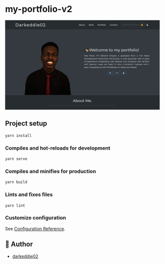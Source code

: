 # my-portfolio-v2

![](./src/assets/nesthubmax.PNG)

## Project setup
```
yarn install
```

### Compiles and hot-reloads for development
```
yarn serve
```

### Compiles and minifies for production
```
yarn build
```

### Lints and fixes files
```
yarn lint
```

### Customize configuration
See [Configuration Reference](https://cli.vuejs.org/config/).

## 👤 Author
- [darkeddie02](https://github.com/darkeddie02)